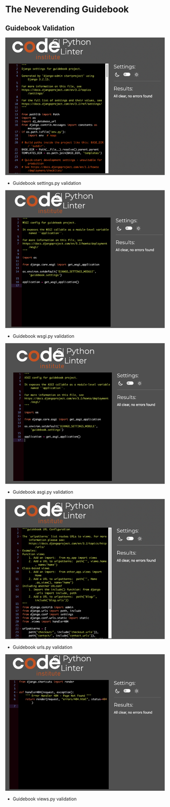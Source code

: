 # The Neverending Guidebook
## Guidebook Validation

![Guidebook settings.py validation](/documentation/testing/testing_images/testing-guidebook-settings.png)
- Guidebook settings.py validation

![Guidebook wsgi.py validation](/documentation/testing/testing_images/testing-guidebook-wsgi.png)
- Guidebook wsgi.py validation

![Guidebook asgi.py validation](/documentation/testing/testing_images/testing-guidebook-asgi.png)
- Guidebook asgi.py validation

![Guidebook urls.py validation](/documentation/testing/testing_images/testing-guidebook-urls.png)
- Guidebook urls.py validation

![Guidebook views.py validation](/documentation/testing/testing_images/testing-guidebook-views.png)
- Guidebook views.py validation